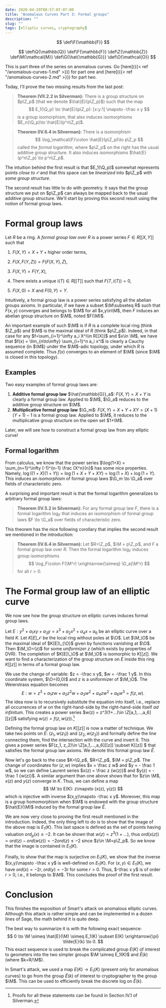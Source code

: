 ```yaml
---
date: 2020-04-29T08:57:07-07:00
title: "Anomalous Curves Part 3: Formal groups"
description: ""
slug: "" 
tags: [elliptic curves, cryptography]
---
```


$$
\def\F{\mathbb{F}}
$$

$$
\def\Q{\mathbb{Q}}
\def\F{\mathbb{F}}
\def\Z{\mathbb{Z}}
\def\M{\mathcal{M}}
\def\G{\hat{\mathbb{G}}}
\def\O{\mathcal{O}}
$$



This is part three of the series on anomalous curves. Go [here]({{< ref "/anomalous-curves-1.md" >}}) for part one and [here]({{< ref "/anomalous-curves-2.md" >}}) for part two.

Today, I'll prove the two missing results from the last post:
> **Theorem (VII.2.2 in Silverman):** There is a group structure on $p\Z_p$ (that we denote $\hat{E}(p\Z_p)$) such that the map 
> $$
> E_1(\Q_p) \to \hat{E}(p\Z_p): [x:y:1] \mapsto -\frac x y
> $$
> is a group isomorphism, that also induces isomorphisms $E_n(\Q_p)\to \hat{E}(p^n\Z_p)$.

> **Theorem (IV.6.4 in Silverman):** There is a isomorphism 
> $$
> \log_\mathcal{F}\colon \hat{E}(p\Z_p)\to p\Z_p
> $$
> called the <i>formal logarithm</i>, where $p\Z_p$ on the right has the usual additive group structure. It also induces isomorphisms $\hat{E}(p^n\Z_p) \to p^n\Z_p$.

The intuition behind the first result is that $E_1(\Q_p)$ somewhat represents points *close to $\mathcal{O}$* and that this space can be *linearized* into $p\Z_p$ with *some group structure*. 

The second result has little to do with geometry. It says that the group structure we put on $p\Z_p$ can always be mapped back to the usual additive group structure. We'll start by proving this second result using the notion of formal group laws.

# Formal group laws

Let $R$ be a ring. A *formal group law* over $R$ is a power series $F\in R[[X,Y]]$ such that

1. $F(X,Y) = X + Y + \text{higher order terms}$,

2. $F(X, F(Y,Z)) = F(F(X,Y), Z)$,

3. $F(X,Y) = F(Y,X)$,

4. There exists a unique $i(T)\in R[[T]]$ such that $F(T, i(T)) = 0$,

5. $F(X, 0) =X$ and  $F(0, Y) = Y$.

Intuitively, a formal group law is a power series satisfying all the abelian groups axioms. In particular, if we have a subset $\M\subseteq R$ such that $F(x,y)$ converges and belongs to $\M$ for all $x,y\in\M$, then $F$ induces an abelian group structure on $\M$, noted $F(\M)$.

An important example of such $\M$ is if $R$ is a complete local ring (think $\Z_p$) and $\M$ is the maximal ideal of $R$ (think $p\Z_p$).  Indeed, in that case for any $f=\sum_{i=1}^\infty a_i X^i\in R[[X]]$ and $x\in \M$,  we have that $f(x) = \lim_{n\to\infty} \sum_{i=1}^n a_i x^i$ is clearly a Cauchy sequence (in $\M$) under the $\M$-adic topology, under which $R$ is assumed complete. Thus $f(x)$ converges to an element of $\M$ (since $\M$ is closed in this topology).

## Examples

Two easy examples of formal group laws are:

1. **Additive formal group law** $\hat{\mathbb{G}}_a$: $F(X,Y) = X + Y$ is clearly a formal group law. Applied to $\M$, $\G_a$ reduces to the additive group structure on $\M$.
2. **Multiplicative formal group law** $\G_m$: $F(X,Y) = X + Y + XY = (X+1)(Y+1)-1$ is a formal group law. Applied to $\M$, it reduces to the multiplicative group structure on the open set $1+\M$.

Later, we will see how to construct a formal group law from any elliptic curve!

## Formal logarithm

From calculus, we know that the power series $\log(1+X) = \sum_{n=1}^\infty (-1)^{n-1} \frac {X^n}{n}$ has some nice properties. Namely, $\log((1+X)(1+Y))=\log(1+X+Y+XY)=\log(1+X) + \log(1+Y)$. This induces an <i>isomorphism</i> of formal group laws $\G_m \to \G_a$ over fields of characteristic zero. 

A surprising and important result is that the formal logarithm generalizes to arbitrary formal group laws:

> **Theorem (IV.5.2 in Silverman):** For any formal group law $F$, there is a formal logarithm $\log_F$ that induces an isomorphism of formal group laws $F \to \G_a$ over fields of characteristic zero.

This theorem has the nice following corollary that implies the second result we mentioned in the introduction:

> **Theorem (IV.6.4 in Silverman):** Let $R=\Z_p$, $\M = p\Z_p$, and $F$ a formal group law over $R$. Then the formal logarithm $\log_F$ induces group isomorphisms
> $$
> \log_F\colon F(\M^r) \xrightarrow{\simeq} \G_a(\M^r)
> $$
> for all $r>0$.



# The Formal group law of an elliptic curve

We now see how the group structure on elliptic curves induces formal group laws.

Let $E: y^2 + a_1xy +a_3y = x^3 + a_2x^2 + a_4x + a_6$ be an elliptic curve over a field $K$. Let $K[E]\_\mathcal{O}$  be the local ring without poles at $\O$. Let $\M_\O$ be the maximal ideal of $K[E]\_{\O}$ given by functions vanishing at $\O$. Then $\M_\O=(z)$ for some <i>uniformizer</i> $z$ (which exists by properties of DVR). The completion of $K[E]\_\O$ at $\M_\O$ is isomorphic to $K[[z]]$. We want to find a characterization of the group structure on $E$ inside this ring $K[[z]]$ in terms of a formal group law.

We use the change of variable: $z = -\frac x y$, $w = -\frac 1 y$. In this coordinate system, $\O=(0,0)$ and $z$ is a uniformizer of $\M_\O$.  The Weierstrass equation becomes
$$
E: w = z^3 + a_1 zw + a_2 z^2w + a_3w^2 + a_4 zw^2 + a_6w^3 = f(z, w).
$$
The idea now is to recursively substitute the equation into itself, i.e., replace all occurrences of $w$ on the right-hand-side by the right-hand-side itself <i>ad infinitum</i>. This creates a power series $w(z) = z^3(1+...)\in \Z[a_1,...,a_6][[z]]$ satisfying $w(z) = f(z, w(z))$.[^1] 

Defining the formal group law on $K[[z]]$ is now a matter of technique. We take two points on $E$: $(z_1, w(z_1))$ and $(z_2, w(z_2))$ and formally define the line connecting them, find the intersection with the curve and invert it. This gives a power series $F(z_1, z_2)\in \Z[a_1,...,a_6][[z]] \subset K[[z]] $ that satisfies the formal group law axioms. We denote this formal group law $\hat{E}$.

Now let's go back to the case $K=\Q_p$, $R=\Z_p$, $\M = p\Z_p$. The change of coordinates for $(z,w)$ implies $x =  \frac z w$ and $y = - \frac 1 w$, so we can define Laurent series $x(z) = \frac z {w(z)}$ and $y(z) = -\frac 1 {w(z)}$. A similar argument than one above shows that for $z\in \M$, $x(z)$ and $y(z)$ converge in $K$. Thus, we can define a map
$$
\M \to E(K): z\mapsto (x(z), y(z))
$$
which is injective with inverse $(x,y)\mapsto -\frac x y$. Moreover, this map is a group homomorphism when $\M$ is endowed with the group structure $\hat{E}(\M)$ induced by the formal group law $\hat{E}$.

We are now very close to proving the first result mentioned in the introduction. Indeed, the only thing left to do is to show that the image of the above map is $E_1(K)$. This last space is defined as the set of points having valuation $ord_p(x)\leq -2$. It can be shown that $w(z)=z^3(1+...)$, thus $ord(x(z))=ord(z) - ord(w(z)) = -2ord(z)\leq -2$ since $z\in \M=p\Z_p$. So we know that the image is contained in $E_1(K)$.

Finally, to show that the map is surjective on $E_1(K)$, we show that the inverse $(x,y)\mapsto -\frac x y$ is well-defined on $E_1(K)$. For $(x,y)\in E_1(K)$, we have $ord(x)=-2r, ord(y) = -3r$ for some $r>0$. Thus, $-\frac x y$ is of order $r>0$, i.e., it belongs to $\M$. This concludes the proof of the first result.



# Conclusion

This finishes the exposition of Smart's attack on anomalous elliptic curves. Although this attack is rather simple and can be implemented in a dozen lines of Sage, the math behind it is quite deep. 

The best way to summarize it is with the following exact sequence:
$$
0 \to \M \simeq \hat{E}(\M) \simeq E_1(K) \subset E(K) \xrightarrow{\pi} \tilde{E}(k) \to 0.
$$
This exact sequence is used to break the complicated group $E(K)$ of interest to geometers into the two simpler groups $\M \simeq E_1(K)$ and $\tilde{E}(k)$ (where $k=R/\M$). 

In Smart's attack, we used a map $E(K) \to E_1(K)$ (present only for anomalous curves) to go from the group $\tilde{E}(k)$ of interest to cryptographer to the  group $\M$. This can be used to efficiently break the discrete log on $\tilde{E}(k)$.  



[^1]: Proofs for all these statements can be found in Section IV.1 of Silverman.
